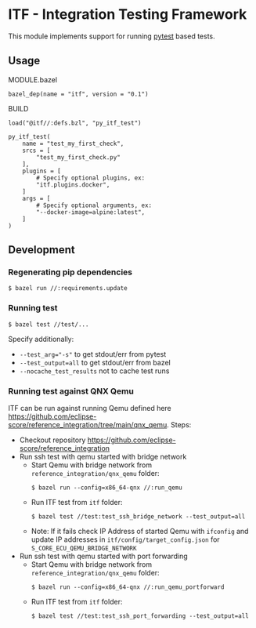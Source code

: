 # ITF - Integration Testing Framework

This module implements support for running [pytest](https://docs.pytest.org/en/latest/contents.html) based tests.

## Usage
MODULE.bazel
```
bazel_dep(name = "itf", version = "0.1")
```

BUILD
```
load("@itf//:defs.bzl", "py_itf_test")

py_itf_test(
    name = "test_my_first_check",
    srcs = [
        "test_my_first_check.py"
    ],
    plugins = [
        # Specify optional plugins, ex:
        "itf.plugins.docker",
    ]
    args = [
        # Specify optional arguments, ex:
        "--docker-image=alpine:latest",
    ]
)
```

## Development

### Regenerating pip dependencies
```
$ bazel run //:requirements.update
```

### Running test
```
$ bazel test //test/...
```

Specify additionally:
- ```--test_arg="-s"``` to get stdout/err from pytest
- ```--test_output=all``` to get stdout/err from bazel
- ```--nocache_test_results``` not to cache test runs

### Running test against QNX Qemu
ITF can be run against running Qemu defined here https://github.com/eclipse-score/reference_integration/tree/main/qnx_qemu.
Steps:
* Checkout repository https://github.com/eclipse-score/reference_integration
* Run ssh test with qemu started with bridge network
  * Start Qemu with bridge network from `reference_integration/qnx_qemu` folder:
    ```
    $ bazel run --config=x86_64-qnx //:run_qemu
    ```
  * Run ITF test from `itf` folder:
    ```
    $ bazel test //test:test_ssh_bridge_network --test_output=all
    ```
  * Note: If it fails check IP Address of started Qemu with `ifconfig` and update IP addresses in `itf/config/target_config.json` for `S_CORE_ECU_QEMU_BRIDGE_NETWORK`
* Run ssh test with qemu started with port forwarding
  * Start Qemu with bridge network from `reference_integration/qnx_qemu` folder:
    ```
    $ bazel run --config=x86_64-qnx //:run_qemu_portforward
    ```
  * Run ITF test from `itf` folder:
    ```
    $ bazel test //test:test_ssh_port_forwarding --test_output=all
    ```
